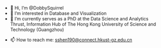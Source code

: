 - 👋 Hi, I’m @DobbySquirrel
- 👀 I’m interested in Database and Visualization
- 🌱 I’m currently serves as a PhD at the Data Science and Analytics Thrust, Information Hub of The Hong Kong University of Science and Technology (Guangzhou)
<!--- - 💞️ I’m looking to collaborate on ... --->
- 📫 How to reach me: sshen190@connect.hkust-gz.edu.cn

<!---
DobbySquirrel/DobbySquirrel is a ✨ special ✨ repository because its `README.md` (this file) appears on your GitHub profile.
You can click the Preview link to take a look at your changes.
--->

